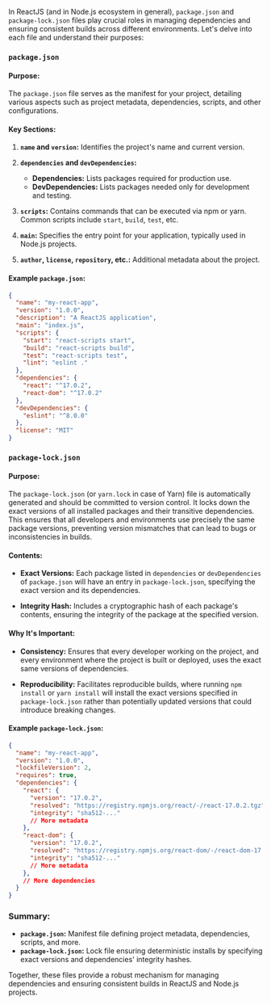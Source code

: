 In ReactJS (and in Node.js ecosystem in general), `package.json` and `package-lock.json` files play crucial roles in managing dependencies and ensuring consistent builds across different environments. Let's delve into each file and understand their purposes:

### `package.json`

#### Purpose:
The `package.json` file serves as the manifest for your project, detailing various aspects such as project metadata, dependencies, scripts, and other configurations.

#### Key Sections:

1. **`name` and `version`:** Identifies the project's name and current version.
   
2. **`dependencies` and `devDependencies`:**
   - **Dependencies:** Lists packages required for production use.
   - **DevDependencies:** Lists packages needed only for development and testing.

3. **`scripts`:** Contains commands that can be executed via npm or yarn. Common scripts include `start`, `build`, `test`, etc.

4. **`main`:** Specifies the entry point for your application, typically used in Node.js projects.

5. **`author`, `license`, `repository`, etc.:** Additional metadata about the project.

#### Example `package.json`:

```json
{
  "name": "my-react-app",
  "version": "1.0.0",
  "description": "A ReactJS application",
  "main": "index.js",
  "scripts": {
    "start": "react-scripts start",
    "build": "react-scripts build",
    "test": "react-scripts test",
    "lint": "eslint ."
  },
  "dependencies": {
    "react": "^17.0.2",
    "react-dom": "^17.0.2"
  },
  "devDependencies": {
    "eslint": "^8.0.0"
  },
  "license": "MIT"
}
```

### `package-lock.json`

#### Purpose:
The `package-lock.json` (or `yarn.lock` in case of Yarn) file is automatically generated and should be committed to version control. It locks down the exact versions of all installed packages and their transitive dependencies. This ensures that all developers and environments use precisely the same package versions, preventing version mismatches that can lead to bugs or inconsistencies in builds.

#### Contents:
- **Exact Versions:** Each package listed in `dependencies` or `devDependencies` of `package.json` will have an entry in `package-lock.json`, specifying the exact version and its dependencies.
  
- **Integrity Hash:** Includes a cryptographic hash of each package's contents, ensuring the integrity of the package at the specified version.

#### Why It's Important:
- **Consistency:** Ensures that every developer working on the project, and every environment where the project is built or deployed, uses the exact same versions of dependencies.
  
- **Reproducibility:** Facilitates reproducible builds, where running `npm install` or `yarn install` will install the exact versions specified in `package-lock.json` rather than potentially updated versions that could introduce breaking changes.

#### Example `package-lock.json`:

```json
{
  "name": "my-react-app",
  "version": "1.0.0",
  "lockfileVersion": 2,
  "requires": true,
  "dependencies": {
    "react": {
      "version": "17.0.2",
      "resolved": "https://registry.npmjs.org/react/-/react-17.0.2.tgz",
      "integrity": "sha512-..."
      // More metadata
    },
    "react-dom": {
      "version": "17.0.2",
      "resolved": "https://registry.npmjs.org/react-dom/-/react-dom-17.0.2.tgz",
      "integrity": "sha512-..."
      // More metadata
    },
    // More dependencies
  }
}
```

### Summary:

- **`package.json`:** Manifest file defining project metadata, dependencies, scripts, and more.
- **`package-lock.json`:** Lock file ensuring deterministic installs by specifying exact versions and dependencies' integrity hashes.

Together, these files provide a robust mechanism for managing dependencies and ensuring consistent builds in ReactJS and Node.js projects.